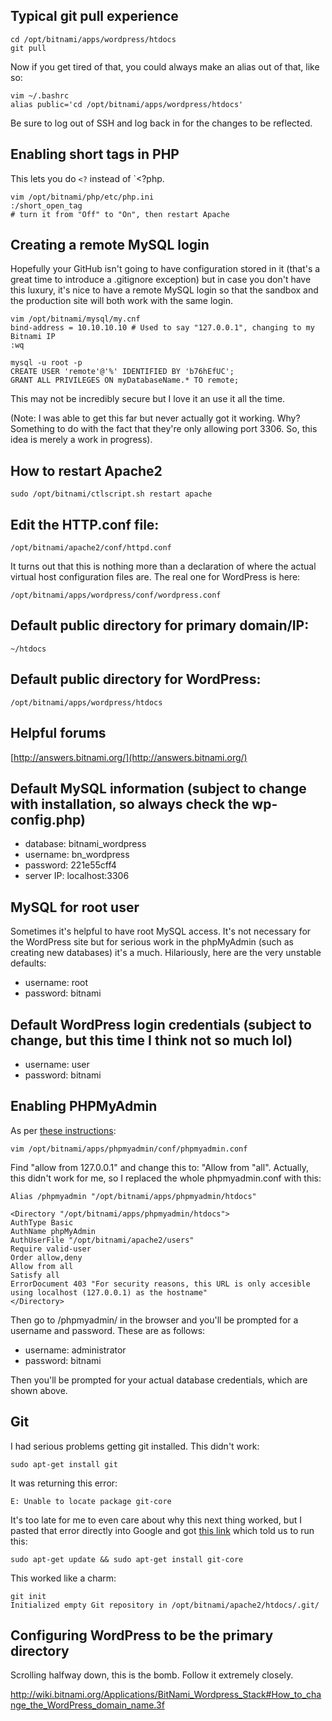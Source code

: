 ## Typical git pull experience

	cd /opt/bitnami/apps/wordpress/htdocs
	git pull

Now if you get tired of that, you could always make an alias out of that, like so:

	vim ~/.bashrc
	alias public='cd /opt/bitnami/apps/wordpress/htdocs'

Be sure to log out of SSH and log back in for the changes to be reflected.

## Enabling short tags in PHP

This lets you do `<?` instead of `<?php. 

	vim /opt/bitnami/php/etc/php.ini
	:/short_open_tag 
	# turn it from "Off" to "On", then restart Apache

## Creating a remote MySQL login

Hopefully your GitHub isn't going to have configuration stored in it (that's a great time to introduce a .gitignore exception) but in case you don't have this luxury, it's nice to have a remote MySQL login so that the sandbox and the production site will both work with the same login.

	vim /opt/bitnami/mysql/my.cnf
	bind-address = 10.10.10.10 # Used to say "127.0.0.1", changing to my Bitnami IP
	:wq

	mysql -u root -p
	CREATE USER 'remote'@'%' IDENTIFIED BY 'b76hEfUC';
	GRANT ALL PRIVILEGES ON myDatabaseName.* TO remote;
	
This may not be incredibly secure but I love it an use it all the time.

(Note: I was able to get this far but never actually got it working. Why? Something to do with the fact that they're only allowing port 3306. So, this idea is merely a work in progress).

## How to restart Apache2
	sudo /opt/bitnami/ctlscript.sh restart apache

## Edit the HTTP.conf file: 
	/opt/bitnami/apache2/conf/httpd.conf

It turns out that this is nothing more than a declaration of where the actual virtual host configuration files are. The real one for WordPress is here:

	/opt/bitnami/apps/wordpress/conf/wordpress.conf

## Default public directory for primary domain/IP:

	~/htdocs

## Default public directory for WordPress:
	/opt/bitnami/apps/wordpress/htdocs

## Helpful forums
[http://answers.bitnami.org/](http://answers.bitnami.org/)

## Default MySQL information (subject to change with installation, so always check the wp-config.php)
- database: bitnami_wordpress
- username: bn_wordpress
- password: 221e55cff4
- server IP: localhost:3306

## MySQL for root user

Sometimes it's helpful to have root MySQL access. It's not necessary for the WordPress site but for serious work in the phpMyAdmin (such as creating new databases) it's a much. Hilariously, here are the very unstable defaults:

- username: root
- password: bitnami

## Default WordPress login credentials (subject to change, but this time I think not so much lol)
- username: user
- password: bitnami

## Enabling PHPMyAdmin

As per [these instructions](http://bitnami.org/faq/virtual_machines):

	vim /opt/bitnami/apps/phpmyadmin/conf/phpmyadmin.conf
	
Find "allow from 127.0.0.1" and change this to: "Allow from "all". Actually, this didn't work for me, so I replaced the whole phpmyadmin.conf with this:

	Alias /phpmyadmin "/opt/bitnami/apps/phpmyadmin/htdocs"
	 
	<Directory "/opt/bitnami/apps/phpmyadmin/htdocs">
	AuthType Basic
	AuthName phpMyAdmin
	AuthUserFile "/opt/bitnami/apache2/users"
	Require valid-user
	Order allow,deny
	Allow from all
	Satisfy all
	ErrorDocument 403 "For security reasons, this URL is only accesible using localhost (127.0.0.1) as the hostname"
	</Directory>

Then go to /phpmyadmin/ in the browser and you'll be prompted for a username and password. These are as follows:

- username: administrator
- password: bitnami

Then you'll be prompted for your actual database credentials, which are shown above.

## Git

I had serious problems getting git installed. This didn't work:

	sudo apt-get install git

It was returning this error:
	
	E: Unable to locate package git-core

It's too late for me to even care about why this next thing worked, but I pasted that error directly into Google and got [this link](http://ubuntuforums.org/showthread.php?t=1778843) which told us to run this:

	sudo apt-get update && sudo apt-get install git-core

This worked like a charm:
	
	git init
	Initialized empty Git repository in /opt/bitnami/apache2/htdocs/.git/

## Configuring WordPress to be the primary directory

Scrolling halfway down, this is the bomb. Follow it extremely closely. 

http://wiki.bitnami.org/Applications/BitNami_Wordpress_Stack#How_to_change_the_WordPress_domain_name.3f
